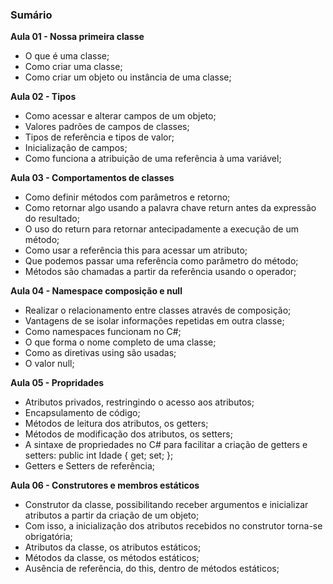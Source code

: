 ### Sumário

**Aula 01 - Nossa primeira classe**

- O que é uma classe;
- Como criar uma classe;
- Como criar um objeto ou instância de uma classe;

**Aula 02 - Tipos**

- Como acessar e alterar campos de um objeto;
- Valores padrões de campos de classes;
- Tipos de referência e tipos de valor;
- Inicialização de campos;
- Como funciona a atribuição de uma referência à uma variável;

**Aula 03 - Comportamentos de classes**

- Como definir métodos com parâmetros e retorno;
- Como retornar algo usando a palavra chave return antes da expressão do resultado;
- O uso do return para retornar antecipadamente a execução de um método;
- Como usar a referência this para acessar um atributo;
- Que podemos passar uma referência como parâmetro do método;
- Métodos são chamadas a partir da referência usando o operador;

**Aula 04 - Namespace composição e null**

- Realizar o relacionamento entre classes através de composição;
- Vantagens de se isolar informações repetidas em outra classe;
- Como namespaces funcionam no C#;
- O que forma o nome completo de uma classe;
- Como as diretivas using são usadas;
- O valor null;

**Aula 05 - Propridades**

- Atributos privados, restringindo o acesso aos atributos;
- Encapsulamento de código;
- Métodos de leitura dos atributos, os getters;
- Métodos de modificação dos atributos, os setters;
- A sintaxe de propriedades no C# para facilitar a criação de getters e setters: public int Idade { get; set; };
- Getters e Setters de referência;

**Aula 06 - Construtores e membros estáticos**

- Construtor da classe, possibilitando receber argumentos e inicializar atributos a partir da criação de um objeto;
- Com isso, a inicialização dos atributos recebidos no construtor torna-se obrigatória;
- Atributos da classe, os atributos estáticos;
- Métodos da classe, os métodos estáticos;
- Ausência de referência, do this, dentro de métodos estáticos;
